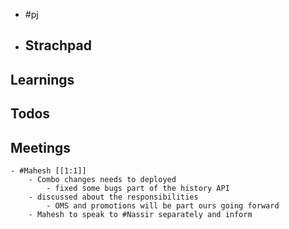 - #pj
- ## Strachpad
## Learnings
## Todos
## Meetings
	- #Mahesh [[1:1]]
		- Combo changes needs to deployed
			- fixed some bugs part of the history API
		- discussed about the responsibilities
			- OMS and promotions will be part ours going forward
		- Mahesh to speak to #Nassir separately and inform